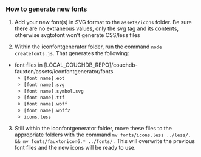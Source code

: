 ### How to generate new fonts

1. Add your new font(s) in SVG format to the `assets/icons` folder. Be sure there are no extraneous values, only the svg tag and its contents, otherwise svgtofont won't generate CSS/less files

2. Within the iconfontgenerator folder, run the command `node createfonts.js`. That generates the following:

- font files in [LOCAL_COUCHDB_REPO]/couchdb-fauxton/assets/iconfontgenerator/fonts
  * `[font name].eot` 
  * `[font name].svg`
  * `[font name].symbol.svg`
  * `[font name].ttf`
  * `[font name].woff` 
  * `[font name].woff2` 
  * `icons.less`

3. Still within the iconfontgenerator folder, move these files to the appropriate folders with the command 
    `mv fonts/icons.less ../less/. && mv fonts/fauxtonicon6.* ../fonts/.`
This will overwrite the previous font files and the new icons will be ready to use.